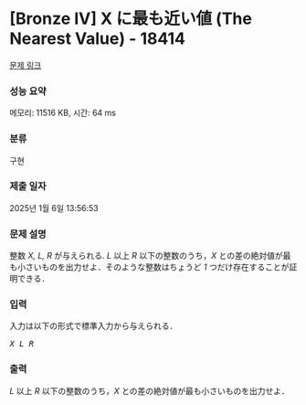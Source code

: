 # [Bronze IV] X に最も近い値 (The Nearest Value) - 18414 

[문제 링크](https://www.acmicpc.net/problem/18414) 

### 성능 요약

메모리: 11516 KB, 시간: 64 ms

### 분류

구현

### 제출 일자

2025년 1월 6일 13:56:53

### 문제 설명

<p>整数 <var>X, L, R</var> が与えられる. <var>L</var> 以上 <var>R</var> 以下の整数のうち，<var>X</var> との差の絶対値が最も小さいものを出力せよ．そのような整数はちょうど <var>1</var> つだけ存在することが証明できる．</p>

### 입력 

 <p>入力は以下の形式で標準入力から与えられる．</p>

<pre><var>X</var> <var>L</var> <var>R</var></pre>

### 출력 

 <p><var>L</var> 以上 <var>R</var> 以下の整数のうち，<var>X</var> との差の絶対値が最も小さいものを出力せよ．</p>

